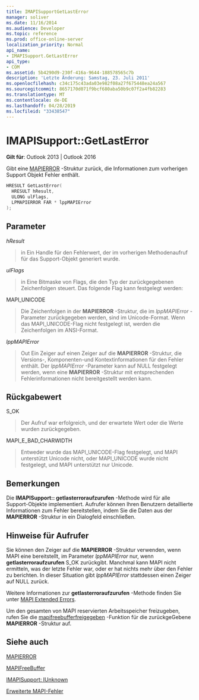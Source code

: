 ```yaml
---
title: IMAPISupportGetLastError
manager: soliver
ms.date: 11/16/2014
ms.audience: Developer
ms.topic: reference
ms.prod: office-online-server
localization_priority: Normal
api_name:
- IMAPISupport.GetLastError
api_type:
- COM
ms.assetid: 5b4290d9-230f-416a-9644-188578565c7b
description: 'Letzte Änderung: Samstag, 23. Juli 2011'
ms.openlocfilehash: c34c175c43ada03e982f08a27f675448ea24a567
ms.sourcegitcommit: 8657170d071f9bcf680aba50b9c07f2a4fb82283
ms.translationtype: MT
ms.contentlocale: de-DE
ms.lasthandoff: 04/28/2019
ms.locfileid: "33438547"
---
```

# <a name="imapisupportgetlasterror"></a>IMAPISupport::GetLastError

  
  
**Gilt für**: Outlook 2013 | Outlook 2016 
  
Gibt eine [MAPIERROR](mapierror.md) -Struktur zurück, die Informationen zum vorherigen Support Objekt Fehler enthält. 
  
```cpp
HRESULT GetLastError(
  HRESULT hResult,
  ULONG ulFlags,
  LPMAPIERROR FAR * lppMAPIError
);
```

## <a name="parameters"></a>Parameter

 _hResult_
  
> in Ein Handle für den Fehlerwert, der im vorherigen Methodenaufruf für das Support-Objekt generiert wurde.
    
 _ulFlags_
  
> in Eine Bitmaske von Flags, die den Typ der zurückgegebenen Zeichenfolgen steuert. Das folgende Flag kann festgelegt werden:
    
MAPI_UNICODE 
  
> Die Zeichenfolgen in der **MAPIERROR** -Struktur, die im _lppMAPIError_ -Parameter zurückgegeben werden, sind im Unicode-Format. Wenn das MAPI_UNICODE-Flag nicht festgelegt ist, werden die Zeichenfolgen im ANSI-Format. 
    
 _lppMAPIError_
  
> Out Ein Zeiger auf einen Zeiger auf die **MAPIERROR** -Struktur, die Versions-, Komponenten-und Kontextinformationen für den Fehler enthält. Der _lppMAPIError_ -Parameter kann auf NULL festgelegt werden, wenn eine **MAPIERROR** -Struktur mit entsprechenden Fehlerinformationen nicht bereitgestellt werden kann. 
    
## <a name="return-value"></a>Rückgabewert

S_OK 
  
> Der Aufruf war erfolgreich, und der erwartete Wert oder die Werte wurden zurückgegeben.
    
MAPI_E_BAD_CHARWIDTH 
  
> Entweder wurde das MAPI_UNICODE-Flag festgelegt, und MAPI unterstützt Unicode nicht, oder MAPI_UNICODE wurde nicht festgelegt, und MAPI unterstützt nur Unicode.
    
## <a name="remarks"></a>Bemerkungen

Die **IMAPISupport:: getlasterroraufzurufen** -Methode wird für alle Support-Objekte implementiert. Aufrufer können Ihren Benutzern detaillierte Informationen zum Fehler bereitstellen, indem Sie die Daten aus der **MAPIERROR** -Struktur in ein Dialogfeld einschließen. 
  
## <a name="notes-to-callers"></a>Hinweise für Aufrufer

Sie können den Zeiger auf die **MAPIERROR** -Struktur verwenden, wenn MAPI eine bereitstellt, im Parameter _lppMAPIError_ nur, wenn **getlasterroraufzurufen** S_OK zurückgibt. Manchmal kann MAPI nicht ermitteln, was der letzte Fehler war, oder er hat nichts mehr über den Fehler zu berichten. In dieser Situation gibt _lppMAPIError_ stattdessen einen Zeiger auf NULL zurück. 
  
Weitere Informationen zur **getlasterroraufzurufen** -Methode finden Sie unter [MAPI Extended Errors](mapi-extended-errors.md).
  
Um den gesamten von MAPI reservierten Arbeitsspeicher freizugeben, rufen Sie die [mapifreebufferfreigegeben](mapifreebuffer.md) -Funktion für die zurückgeGebene **MAPIERROR** -Struktur auf. 
  
## <a name="see-also"></a>Siehe auch



[MAPIERROR](mapierror.md)
  
[MAPIFreeBuffer](mapifreebuffer.md)
  
[IMAPISupport: IUnknown](imapisupportiunknown.md)


[Erweiterte MAPI-Fehler](mapi-extended-errors.md)

